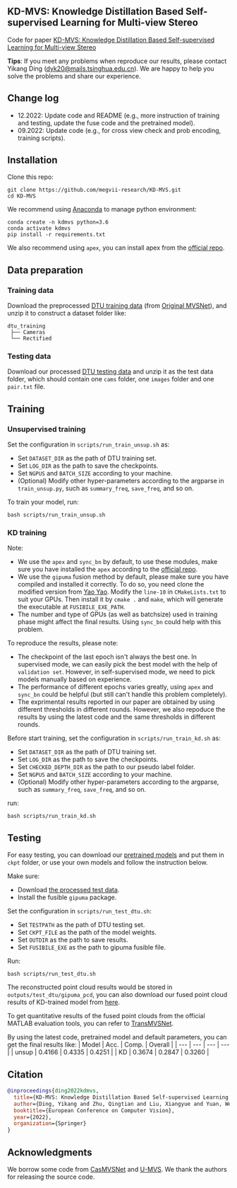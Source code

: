 ## KD-MVS: Knowledge Distillation Based Self-supervised Learning for Multi-view Stereo

Code for paper [KD-MVS: Knowledge Distillation Based Self-supervised Learning for Multi-view Stereo](https://arxiv.org/abs/2207.10425)

**Tips**: If you meet any problems when reproduce our results, please contact Yikang Ding (dyk20@mails.tsinghua.edu.cn). We are happy to help you solve the problems and share our experience.

## Change log
* 12.2022: Update code and README (e.g., more instruction of training and testing, update the fuse code and the pretrained model).
* 09.2022: Update code (e.g., for cross view check and prob encoding, training scripts).

## Installation

Clone this repo:
```
git clone https://github.com/megvii-research/KD-MVS.git
cd KD-MVS
```

We recommend using [Anaconda](https://www.anaconda.com/) to manage python environment:
```
conda create -n kdmvs python=3.6
conda activate kdmvs
pip install -r requirements.txt
```
We also recommend using `apex`, you can install apex from the [official repo](https://www.github.com/nvidia/apex).


##  Data preparation


###  Training data
Download the preprocessed [DTU training data](https://drive.google.com/file/d/1eDjh-_bxKKnEuz5h-HXS7EDJn59clx6V/view)
(from [Original MVSNet](https://github.com/YoYo000/MVSNet)), and unzip it to construct a dataset folder like:
```
dtu_training
 ├── Cameras
 └── Rectified
```

###  Testing data
Download our processed [DTU testing data](https://drive.google.com/file/d/1PdY1KVBo9nmk6SyFUqx4UVEeO218Nspk/view?usp=share_link) and unzip it as the test data folder, which should contain one ``cams`` folder, one ``images`` folder and one ``pair.txt`` file.



## Training

### Unsupervised training
Set the configuration in ``scripts/run_train_unsup.sh`` as:
* Set ``DATASET_DIR`` as the path of DTU training set.
* Set ``LOG_DIR`` as the path to save the checkpoints.
* Set ``NGPUS`` and ``BATCH_SIZE`` according to your machine.
* (Optional) Modify other hyper-parameters according to the argparse in ``train_unsup.py``, such as ``summary_freq``, ``save_freq``, and so on.

To train your model, run:
```
bash scripts/run_train_unsup.sh
```


### KD training
Note:
* We use the `apex` and `sync_bn` by default, to use these modules, make sure you have installed the `apex` according to the [official repo](https://www.github.com/nvidia/apex).
* We use the `gipuma` fusion method by default, please make sure you have compiled and installed it correctly. To do so, you need clone the modified version from [Yao Yao](https://github.com/YoYo000/fusibile).
Modify the `line-10` in `CMakeLists.txt` to suit your GPUs. Then install it by `cmake .` and `make`, which will generate the executable at `FUSIBILE_EXE_PATH`.
* The number and type of GPUs (as well as batchsize) used in training phase might affect the final results. Using `sync_bn` could help with this problem.

To reproduce the results, please note:
* The checkpoint of the last epoch isn't always the best one. In supervised mode, we can easily pick the best model with the help of `validation set`. However, in self-supervised mode, we need to pick models manually based on experience.
* The performance of different epochs varies greatly, using `apex` and `sync_bn` could be helpful (but still can't handle this problem completely).
* The exprimental results reported in our paper are obtained by using different thresholds in different rounds. However, we also repoduce the results by using the latest code and the same thresholds in different rounds.


Before start training, set the configuration in ``scripts/run_train_kd.sh`` as:
* Set ``DATASET_DIR`` as the path of DTU training set.
* Set ``LOG_DIR`` as the path to save the checkpoints.
* Set ``CHECKED_DEPTH_DIR`` as the path to our pseudo label folder.
* Set ``NGPUS`` and ``BATCH_SIZE`` according to your machine.
* (Optional) Modify other hyper-parameters according to the argparse, such as ``summary_freq``, ``save_freq``, and so on.

run:
```
bash scripts/run_train_kd.sh
```



## Testing
For easy testing, you can download our [pretrained models](https://drive.google.com/drive/folders/1Ctx_zADvjgYpfgtUepkqh31bbs4IotJq?usp=share_link) and put them in `ckpt` folder, or use your own models and follow the instruction below.

Make sure:
* Download [the processed test data](https://drive.google.com/file/d/1PdY1KVBo9nmk6SyFUqx4UVEeO218Nspk/view?usp=share_link).
* Install the fusible `gipuma` package.

Set the configuration in ``scripts/run_test_dtu.sh``:
* Set ``TESTPATH`` as the path of DTU testing set.
* Set ``CKPT_FILE`` as the path of the model weights.
* Set ``OUTDIR`` as the path to save results.
* Set ``FUSIBILE_EXE`` as the path to gipuma fusible file.


Run:
```
bash scripts/run_test_dtu.sh
```
The reconstructed point cloud results would be stored in `outputs/test_dtu/gipuma_pcd`, you can also download our fused point cloud results of KD-trained model from [here](https://drive.google.com/file/d/1OWO8a5Cxv5NamY2_dLfIOp_IuJZi_9iQ/view?usp=share_link).

To get quantitative results of the fused point clouds from the official MATLAB evaluation tools, you can refer to [TransMVSNet](https://github.com/MegviiRobot/TransMVSNet).

By using the latest code, pretrained model and default parameters, you can get the final results like:
|   Model   |   Acc.    | Comp. | Overall |
| --- | --- | --- | --- |
|   unsup   |   0.4166   | 0.4335 | 0.4251 |
|   KD      |   0.3674   | 0.2847 | 0.3260 |




## Citation
```bibtex
@inproceedings{ding2022kdmvs,
  title={KD-MVS: Knowledge Distillation Based Self-supervised Learning for Multi-view Stereo},
  author={Ding, Yikang and Zhu, Qingtian and Liu, Xiangyue and Yuan, Wentao and Zhang, Haotian  and Zhang, Chi},
  booktitle={European Conference on Computer Vision},
  year={2022},
  organization={Springer}
}
```

## Acknowledgments
We borrow some code from [CasMVSNet](https://github.com/alibaba/cascade-stereo/tree/master/CasMVSNet) and [U-MVS](https://github.com/ToughStoneX/U-MVS). We thank the authors for releasing the source code.
